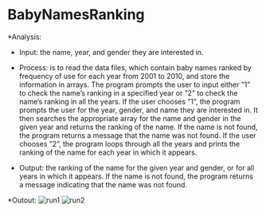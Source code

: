 # BabyNamesRanking

*Analysis:
- Input: the name, year, and gender they are interested in.

- Process: is to read the data files, which contain baby names ranked by frequency of use for each year
from 2001 to 2010, and store the information in arrays. The program prompts the user to input either ”1”
to check the name’s ranking in a specified year or ”2” to check the name’s ranking in all the years.
If the user chooses ”1”, the program prompts the user for the year, gender, and name they are interested in. It then searches the appropriate array for the name and gender in the given year and returns the
ranking of the name. If the name is not found, the program returns a message that the name was not found.
If the user chooses ”2”, the program loops through all the years and prints the ranking of the name for
each year in which it appears.

- Output: the ranking of the name for the given year and gender, or for all years in which it appears.
If the name is not found, the program returns a message indicating that the name was not found.


*Outout:
![run1](https://user-images.githubusercontent.com/106381596/225734032-1ebca9ce-e5c9-43e4-8311-8b8e485802e0.png)
![run2](https://user-images.githubusercontent.com/106381596/225734042-1e1e1b8c-69a7-439d-bc8e-931d4bfcb8f8.png)
